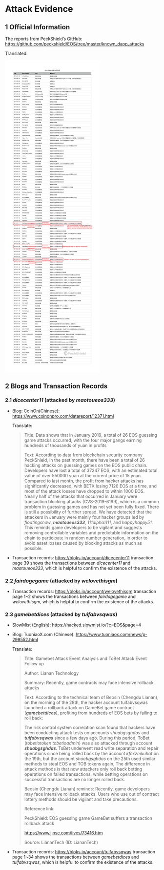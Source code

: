 # Attack Evidence

## 1 Official Information

The reports from PeckShield’s GitHub: https://github.com/peckshield/EOS/tree/master/known_dapp_attacks

Translated:

![eos_dapp_attacks_translated](eos_dapp_attacks_translated.png)

## 2 Blogs and Transaction Records

### 2.1 *dicecenter11* (attacked by *maotoueos333*)

- Blog: CoinOn(Chinese): https://www.coinonpro.com/datareport/12371.html

  Translate:

  >Title: Data shows that in January 2019, a total of 26 EOS guessing game attacks occurred, with the four major gangs earning hundreds of thousands of yuan in profits
  >
  >Text: According to data from blockchain security company PeckShield, in the past month, there have been a total of 26 hacking attacks on guessing games on the EOS public chain. Developers have lost a total of 37247 EOS, with an estimated total value of over 550000 yuan at the current price of 15 yuan. Compared to last month, the profit from hacker attacks has significantly decreased, with BETX losing 7126 EOS at a time, and most of the attack losses have dropped to within 1000 EOS. Nearly half of the attacks that occurred in January were transaction blocking attacks (CVS-2019-6199), which is a common problem in guessing games and has not yet been fully fixed. There is still a possibility of further spread. We have detected that the attackers in January were mainly four hacker groups led by *floatingsnow*, ***maotoueos333***, *111alpha1111*, and *happyhappy51*. This reminds game developers to be vigilant and suggests removing controllable variables and predictable information on the chain to participate in random number generation, in order to avoid asset losses caused by blocking attacks as much as possible.

- Transaction records: https://bloks.io/account/dicecenter11 transaction page 39 shows the transactions between *dicecenter11* and *maotoueos333*, which is helpful to confirm the existence of the attacks.

### 2.2 *fairdogegame* (attacked by *welovethisgm*)

- Transaction records: https://bloks.io/account/welovethisgm transaction page 1~2 shows the transactions between *fairdogegame* and *welovethisgm*, which is helpful to confirm the existence of the attacks.

### 2.3 *gamebetdices* (attacked by *tuifabvsqwas*)

- SlowMist (English): https://hacked.slowmist.io/?c=EOS&page=4

- Blog: TuoniaoX.com (Chinese): https://www.tuoniaox.com/news/p-299552.html

  Translate:

  >Title: Gamebet Attack Event Analysis and ToBet Attack Event Follow up
  >
  >Author: Lianan Technology
  >
  >Summary: Recently, game contracts may face intensive rollback attacks
  >
  >
  >
  >Text: According to the technical team of Beosin (Chengdu Lianan), on the morning of the 28th, the hacker account tuifabvsqwas launched a rollback attack on GameBet game contract (***gamebetdices***), profiting from hundreds of EOS bets by failing to roll back:
  >
  >The risk control system correlation scan found that hackers have been conducting attack tests on accounts *shuabgsghdas* and ***tuifabvsqwas***  since a few days ago. During this period, ToBet (*tobetiotoken* *tobetioadmin*) was also attacked through account ***shuabgsghdas***. ToBet underwent read write separation and repair operations since being rolled back by the account *kfexzmkuhat* on the 19th, but the account *shuabgsghdas* on the 25th used similar methods to steal EOS and TOB tokens again, The difference in attack methods is that now attackers only roll back betting operations on failed transactions, while betting operations on successful transactions are no longer rolled back.
  >
  >Beosin (Chengdu Lianan) reminds: Recently, game developers may face intensive rollback attacks. Users who use out of contract lottery methods should be vigilant and take precautions.
  >
  >
  >
  >Reference link:
  >
  >PeckShield: EOS guessing game GameBet suffers a transaction rollback attack
  >
  >https://www.jinse.com/lives/73416.htm
  >
  >Source: LiananTech (ID: LiananTech)

- Transaction records: https://bloks.io/account/tuifabvsqwas transaction page 1~34 shows the transactions between *gamebetdice*s and *tuifabvsqwas*, which is helpful to confirm the existence of the attacks.
